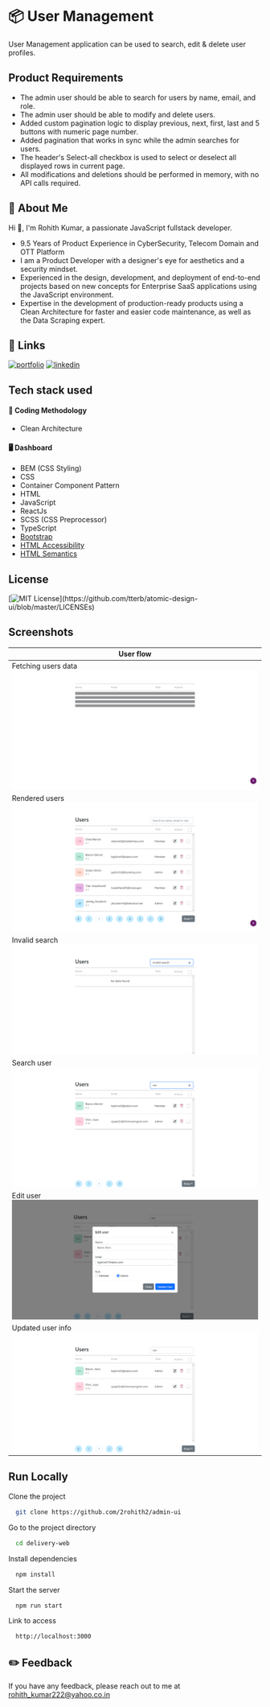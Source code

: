 # 📦 User Management
User Management application can be used to search, edit & delete user profiles.

## Product Requirements

* The admin user should be able to search for users by name, email, and role.
* The admin user should be able to modify and delete users.
* Added custom pagination logic to display previous, next, first, last and 5 buttons with numeric page number.
* Added pagination that works in sync while the admin searches for users.
* The header's Select-all checkbox is used to select or deselect all displayed rows in current page.
* All modifications and deletions should be performed in memory, with no API calls required. 

## 🚀 About Me
Hi 👋, I'm Rohith Kumar, a passionate JavaScript fullstack developer.
* 9.5 Years of Product Experience in CyberSecurity, Telecom Domain and OTT Platform
* I am a Product Developer with a designer's eye for aesthetics and a security mindset.
* Experienced in the design, development, and deployment of end-to-end projects based on new concepts for Enterprise SaaS applications using the JavaScript environment.
* Expertise in the development of production-ready products using a
Clean Architecture for faster and easier code maintenance, as well as the Data Scraping expert.

## 🔗 Links
[![portfolio](https://img.shields.io/badge/my_portfolio-000?style=for-the-badge&logo=ko-fi&logoColor=white)](https://github.com/2rohith2)
[![linkedin](https://img.shields.io/badge/linkedin-0A66C2?style=for-the-badge&logo=linkedin&logoColor=white)](http://in.linkedin.com/in/2rohith2)

## Tech stack used

#### 🔦 Coding Methodology
* Clean Architecture

#### 🖥️ Dashboard
* BEM (CSS Styling)
* CSS
* Container Component Pattern
* HTML
* JavaScript
* ReactJs
* SCSS (CSS Preprocessor)
* TypeScript
* [Bootstrap](https://getbootstrap.com/)
* [HTML Accessibility](https://developer.mozilla.org/en-US/docs/Learn/Accessibility/HTML)
* [HTML Semantics](https://developer.mozilla.org/en-US/docs/Glossary/Semantics#semantic_elements)

## License
[![MIT License](https://img.shields.io/apm/l/atomic-design-ui.svg?)](https://github.com/tterb/atomic-design-ui/blob/master/LICENSEs)

## Screenshots

| User flow |
| ------ |
|Fetching users data ![](https://raw.githubusercontent.com/2rohith2/admin-ui/master/docs/screenshots/1%20Fetching%20users%20from%20api.png)|
|Rendered users ![](https://raw.githubusercontent.com/2rohith2/admin-ui/master/docs/screenshots/2%20Render%20users.png)|
|Invalid search ![](https://raw.githubusercontent.com/2rohith2/admin-ui/master/docs/screenshots/3%20Invalid%20search.png)|
|Search user ![](https://raw.githubusercontent.com/2rohith2/admin-ui/master/docs/screenshots/4%20Search%20user.png)|
|Edit user ![](https://raw.githubusercontent.com/2rohith2/admin-ui/master/docs/screenshots/5%20Edit%20user.png)|
|Updated user info ![](https://raw.githubusercontent.com/2rohith2/admin-ui/master/docs/screenshots/6%20Updated%20user%20info.png)|

## Run Locally
Clone the project

```bash
  git clone https://github.com/2rohith2/admin-ui
```

Go to the project directory

```bash
  cd delivery-web
```

Install dependencies

```bash
  npm install
```

Start the server

```bash
  npm run start
```

Link to access
```bash
  http://localhost:3000
```

## ✏️ Feedback
If you have any feedback, please reach out to me at rohith_kumar222@yahoo.co.in
